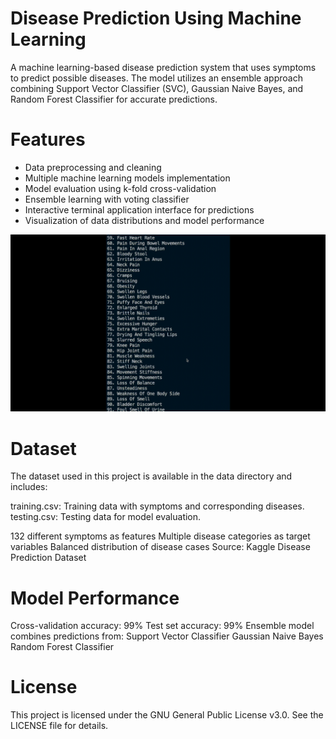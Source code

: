 # Disease Prediction Using Machine Learning

A machine learning-based disease prediction system that uses symptoms to predict possible diseases. The model utilizes an ensemble approach combining Support Vector Classifier (SVC), Gaussian Naive Bayes, and Random Forest Classifier for accurate predictions.

# Features

- Data preprocessing and cleaning
- Multiple machine learning models implementation
- Model evaluation using k-fold cross-validation
- Ensemble learning with voting classifier
- Interactive terminal application interface for predictions
- Visualization of data distributions and model performance

![display](assets/disease-prediction-app.gif)

# Dataset
The dataset used in this project is available in the data directory and includes:

training.csv: Training data with symptoms and corresponding diseases.
testing.csv: Testing data for model evaluation.

132 different symptoms as features
Multiple disease categories as target variables
Balanced distribution of disease cases
Source: Kaggle Disease Prediction Dataset

# Model Performance

Cross-validation accuracy: 99%
Test set accuracy: 99%
Ensemble model combines predictions from:
    Support Vector Classifier
    Gaussian Naive Bayes
    Random Forest Classifier 

# License
This project is licensed under the GNU General Public License v3.0. See the LICENSE file for details.

